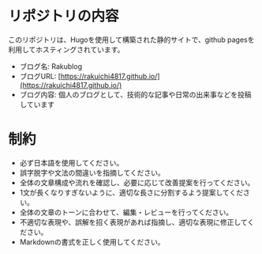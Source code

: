 # リポジトリの内容

このリポジトリは、Hugoを使用して構築された静的サイトで、github pagesを利用してホスティングされています。

- ブログ名: Rakublog
- ブログURL: [https://rakuichi4817.github.io/](https://rakuichi4817.github.io/)
- ブログ内容: 個人のブログとして、技術的な記事や日常の出来事などを投稿しています


# 制約

- 必ず日本語を使用してください。
- 誤字脱字や文法の間違いを指摘してください。
- 全体の文章構成や流れを確認し、必要に応じて改善提案を行ってください。
- 1文が長くなりすぎないように、適切な長さに分割するよう提案してください。
- 全体の文章のトーンに合わせて、編集・レビューを行ってください。
- 不適切な表現や、誤解を招く表現があれば指摘し、適切な表現に修正してください。
- Markdownの書式を正しく使用してください。  
